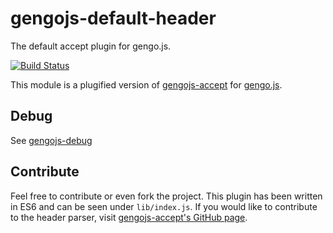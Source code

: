 # gengojs-default-header

The default accept plugin for gengo.js.

[![Build Status](https://travis-ci.org/iwatakeshi/gengojs-default-header.svg?branch=master)](https://travis-ci.org/iwatakeshi/gengojs-default-header)

This module is a plugified version of [gengojs-accept](https://github.com/iwatakeshi/gengojs-accept) for [gengo.js](https://github.com/iwatakeshi/gengojs).


## Debug

See [gengojs-debug](https://www.github.com/iwatakeshi/gengojs-debug)

## Contribute

Feel free to contribute or even fork the project. This plugin has been
written in ES6 and can be seen under `lib/index.js`.
If you would like to contribute to the header parser,
visit [gengojs-accept's GitHub page](https://github.com/iwatakeshi/gengojs-accept).
